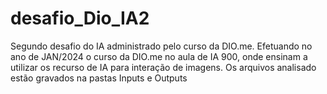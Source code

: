 # desafio_Dio_IA2
Segundo desafio do IA administrado pelo curso da DIO.me.
Efetuando no ano de JAN/2024 o curso da DIO.me no aula de IA 900, onde ensinam a utilizar os recurso de IA para interação de imagens.
Os arquivos analisado estão gravados na pastas Inputs e Outputs
